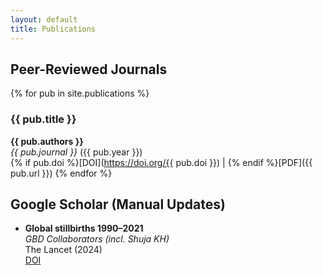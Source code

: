 ```yaml
---
layout: default
title: Publications
---
```


## Peer-Reviewed Journals
{% for pub in site.publications %}
### {{ pub.title }}
**{{ pub.authors }}**  
*{{ pub.journal }}* ({{ pub.year }})  
{% if pub.doi %}[DOI](https://doi.org/{{ pub.doi }}) | {% endif %}[PDF]({{ pub.url }})
{% endfor %}

## Google Scholar (Manual Updates)
<!-- Manually add your Scholar publications here -->
- **Global stillbirths 1990–2021**  
  *GBD Collaborators (incl. Shuja KH)*  
  The Lancet (2024)  
  [DOI](https://doi.org/10.1016/S0140-6736(24)01925-1)
